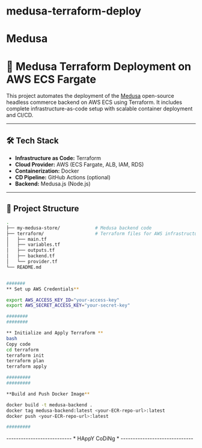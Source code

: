 # medusa-terraform-deploy
# Medusa


# 🚀 Medusa Terraform Deployment on AWS ECS Fargate

This project automates the deployment of the [Medusa](https://medusajs.com/) open-source headless commerce backend on AWS ECS using Terraform. It includes complete infrastructure-as-code setup with scalable container deployment and CI/CD.

---

## 🛠️ Tech Stack

- **Infrastructure as Code:** Terraform
- **Cloud Provider:** AWS (ECS Fargate, ALB, IAM, RDS)
- **Containerization:** Docker
- **CD Pipeline:** GitHub Actions (optional)
- **Backend:** Medusa.js (Node.js)

---

## 📁 Project Structure

```bash
.
├── my-medusa-store/             # Medusa backend code
├── terraform/                   # Terraform files for AWS infrastructure
│   ├── main.tf
│   ├── variables.tf
│   ├── outputs.tf
│   ├── backend.tf
│   └── provider.tf
└── README.md


#######
** Set up AWS Credentials**

export AWS_ACCESS_KEY_ID="your-access-key"
export AWS_SECRET_ACCESS_KEY="your-secret-key"

########
########

** Initialize and Apply Terraform **
bash
Copy code
cd terraform
terraform init
terraform plan
terraform apply

#########
#########

**Build and Push Docker Image**

docker build -t medusa-backend .
docker tag medusa-backend:latest <your-ECR-repo-url>:latest
docker push <your-ECR-repo-url>:latest

#########
```
--------------------------- * HAppY CoDiNg * ------------------------------ 

````


